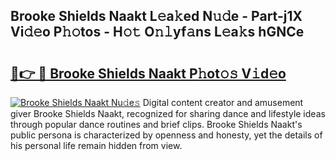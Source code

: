 ## Brooke Shields Naakt L𝚎a𝚔ed N𝚞𝚍e - Part-j1X Vi𝚍𝚎o P𝚑𝚘tos - H𝚘𝚝 O𝚗𝚕yf𝚊ns L𝚎a𝚔s hGNCe

# <h2><a href="http://kf72cyb.oniu.top/?m=Brooke+Shields+Naakt">🔗👉 🔴 Brooke Shields Naakt P𝚑ot𝚘𝚜 V𝚒d𝚎o</a></h2>

[![Brooke Shields Naakt Nu𝚍e𝚜](https://i.imgur.com/0qMVB7G.gif)](http://kf72cyb.oniu.top/?m=Brooke+Shields+Naakt)
Digital content creator and amusement giver Brooke Shields Naakt, recognized for sharing dance and lifestyle ideas through popular dance routines and brief clips. Brooke Shields Naakt's public persona is characterized by openness and honesty, yet the details of his personal life remain hidden from view.  
